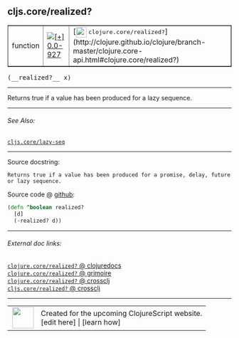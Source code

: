 ## cljs.core/realized?



 <table border="1">
<tr>
<td>function</td>
<td><a href="https://github.com/cljsinfo/cljs-api-docs/tree/0.0-927"><img valign="middle" alt="[+] 0.0-927" title="Added in 0.0-927" src="https://img.shields.io/badge/+-0.0--927-lightgrey.svg"></a> </td>
<td>
[<img height="24px" valign="middle" src="http://i.imgur.com/1GjPKvB.png"> <samp>clojure.core/realized?</samp>](http://clojure.github.io/clojure/branch-master/clojure.core-api.html#clojure.core/realized?)
</td>
</tr>
</table>


 <samp>
(__realized?__ x)<br>
</samp>

---

Returns true if a value has been produced for a lazy sequence.

---


###### See Also:

[`cljs.core/lazy-seq`](cljs.core_lazy-seq.md)<br>

---


Source docstring:

```
Returns true if a value has been produced for a promise, delay, future or lazy sequence.
```


Source code @ [github](https://github.com/clojure/clojurescript/blob/r1853/src/cljs/cljs/core.cljs#L7043-L7046):

```clj
(defn ^boolean realized?
  [d]
  (-realized? d))
```

<!--
Repo - tag - source tree - lines:

 <pre>
clojurescript @ r1853
└── src
    └── cljs
        └── cljs
            └── <ins>[core.cljs:7043-7046](https://github.com/clojure/clojurescript/blob/r1853/src/cljs/cljs/core.cljs#L7043-L7046)</ins>
</pre>

-->

---



###### External doc links:

[`clojure.core/realized?` @ clojuredocs](http://clojuredocs.org/clojure.core/realized_q)<br>
[`clojure.core/realized?` @ grimoire](http://conj.io/store/v1/org.clojure/clojure/1.7.0-beta3/clj/clojure.core/realized%3F/)<br>
[`clojure.core/realized?` @ crossclj](http://crossclj.info/fun/clojure.core/realized%3F.html)<br>
[`cljs.core/realized?` @ crossclj](http://crossclj.info/fun/cljs.core.cljs/realized%3F.html)<br>

---

 <table>
<tr><td>
<img valign="middle" align="right" width="48px" src="http://i.imgur.com/Hi20huC.png">
</td><td>
Created for the upcoming ClojureScript website.<br>
[edit here] | [learn how]
</td></tr></table>

[edit here]:https://github.com/cljsinfo/cljs-api-docs/blob/master/cljsdoc/cljs.core_realizedQMARK.cljsdoc
[learn how]:https://github.com/cljsinfo/cljs-api-docs/wiki/cljsdoc-files

<!--

This information was too distracting to show to readers, but I'll leave it
commented here since it is helpful to:

- pretty-print the data used to generate this document
- and show how to retrieve that data



The API data for this symbol:

```clj
{:description "Returns true if a value has been produced for a lazy sequence.",
 :return-type boolean,
 :ns "cljs.core",
 :name "realized?",
 :signature ["[x]"],
 :history [["+" "0.0-927"]],
 :type "function",
 :related ["cljs.core/lazy-seq"],
 :full-name-encode "cljs.core_realizedQMARK",
 :source {:code "(defn ^boolean realized?\n  [d]\n  (-realized? d))",
          :title "Source code",
          :repo "clojurescript",
          :tag "r1853",
          :filename "src/cljs/cljs/core.cljs",
          :lines [7043 7046]},
 :full-name "cljs.core/realized?",
 :clj-symbol "clojure.core/realized?",
 :docstring "Returns true if a value has been produced for a promise, delay, future or lazy sequence."}

```

Retrieve the API data for this symbol:

```clj
;; from Clojure REPL
(require '[clojure.edn :as edn])
(-> (slurp "https://raw.githubusercontent.com/cljsinfo/cljs-api-docs/catalog/cljs-api.edn")
    (edn/read-string)
    (get-in [:symbols "cljs.core/realized?"]))
```

-->
